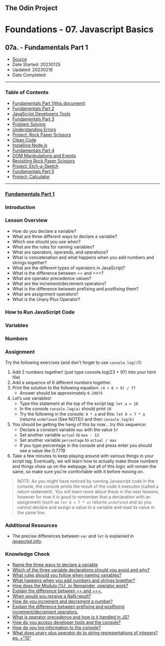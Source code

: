 ## The Odin Project

# Foundations - 07. Javascript Basics
## 07a. - Fundamentals Part 1

  - [Source](https://www.theodinproject.com/paths/foundations/courses/foundations)
  - Date Started: 20230125
  - Updated: 20230216
  - Date Completed:
---

### Table of Contents

  - [Fundamentals Part 1(this document)](07a_fundamentals_pt1.md)
  - [Fundamentals Part 2](07b_fundamentals_pt2.md)
  - [JavaScript Developers Tools](07c_javascript_developers_tools.md)
  - [Fundamentals Part 3](07d_fundamentals_pt3.md)
  - [Problem Solving](07e_problem_solving.md)
  - [Understanding Errors](07f_understanding_errors.md)
  - [Project: Rock Paper Scissors](07g_Project_Rock_Paper_Scissors.md)
  - [Clean Code](07h_clean_code.md)
  - [Installing Node.js](07i_installing_nodejs.md)
  - [Fundamentals Part 4](07j_fundamentals_pt4.md)
  - [DOM Manipulations and Events](07k_dom_manipulation_and_events.md)
  - [Revisiting Rock Paper Scissors](07l_revisiting_rock_paper_scissors.md)
  - [Project: Etch-a-Sketch](07m_Project_Etch-a-Sketch.md)
  - [Fundamentals Part 5](07n_fundamentals_pt5.md)
  - [Project: Calculator](07o_Project_Calculator.md)

---
### [Fundamentals Part 1](https://www.theodinproject.com/lessons/foundations-fundamentals-part-1)

### Introduction
### Lesson Overview

  - How do you declare a variable?
  - What are three different ways to declare a variable?
  - Which one should you use when?
  - What are the rules for naming variables?
  - What are operators, operands, and operations?
  - What is concatenation and what happens when you add numbers and strings together?
  - What are the different types of operators in JavaScript?
  - What is the difference between == and ===?
  - What are operator precedence values?
  - What are the increment/decrement operators?
  - What is the difference between prefixing and postfixing them?
  - What are assignment operators?
  - What is the Unary Plus Operator?
  
### How to Run JavaScript Code
### Variables
### Numbers

### Assignment

Try the following exercises (and don’t forget to use `console.log()`!):

1. Add 2 numbers together! (just type console.log(23 + 97) into your html file)
2. Add a sequence of 6 different numbers together.
3. Print the solution to the following equation: `(4 + 6 + 9) / 77`
    - Answer should be approximately `0.24675`
4. Let’s use variables!
    - Type this statement at the top of the script tag: `let a = 10`
    - In the console `console.log(a)` should print `10`
    - Try the following in the console: `9 * a`
      and this: `let b = 7 * a` (returns `undefined` (See NOTE)) and then `console.log(b)`
5. You should be getting the hang of this by now… try this sequence:
    - Declare a constant variable `max` with the value `57`
    - Set another variable `actual` to `max - 13`
    - Set another variable `percentage` to `actual / max`
    - If you type percentage in the console and press enter you should see a value like 0.7719
6. Take a few minutes to keep playing around with various things in your script tag. Eventually, we will learn how to actually make those numbers and things show up on the webpage, but all of this logic will remain the same, so make sure you’re comfortable with it before moving on.

>NOTE: As you might have noticed by running Javascript code in the console, the console prints the result of the code it executes (called a return statement). You will learn more about these in the next lessons, however for now it is good to remember that a declaration with an assignment (such as `let b = 7 * a)` returns `undefined` and so you cannot declare and assign a value to a variable and read its value in the same line.
  
### Additional Resources

  - The precise differences between `var` and `let` is explained in [javascript.info]().

### Knowledge Check

  - [Name the three ways to declare a variable]()
  - [Which of the three variable declarations should you avoid and why?]()
  - [What rules should you follow when naming variables?](https://javascript.info/variables#variable-naming)
  - [What happens when you add numbers and strings together?](https://javascript.info/operators#string-concatenation-with-binary)
  - [How does the Modulo (%), or Remainder, operator work?](https://javascript.info/operators#remainder)
  - [Explain the difference between == and ===.](https://www.w3schools.com/js/js_numbers.asp)
  - [When would you receive a NaN result?](https://www.w3schools.com/js/js_numbers.asp)
  - [How do you increment and decrement a number?](https://javascript.info/operators#increment-decrement)
  - [Explain the difference between prefixing and postfixing increment/decrement operators.](https://javascript.info/operators#increment-decrement)
  - [What is operator precedence and how is it handled in JS?](https://javascript.info/operators#operator-precedence)
  - [How do you access developer tools and the console?]()
  - [How do you log information to the console?]()
  - [What does unary plus operator do to string representations of integers? eg. +”10”](https://javascript.info/operators#numeric-conversion-unary)





